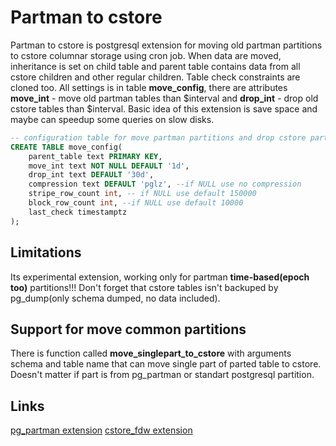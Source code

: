 # Partman to cstore

Partman to cstore is postgresql extension for moving old partman partitions to cstore columnar storage using cron job. When data are moved, inheritance is set on child table and parent table contains data from all cstore children and other regular children. Table check constraints are cloned too. All settings is in table **move_config**, there are attributes **move_int** - move old partman tables than $interval and **drop_int** - drop old cstore tables than $interval. Basic idea of this extension is save space and maybe can speedup some queries on slow disks.  

```sql
-- configuration table for move partman partitions and drop cstore partitions
CREATE TABLE move_config(
    parent_table text PRIMARY KEY,
    move_int text NOT NULL DEFAULT '1d', 
    drop_int text DEFAULT '30d',
    compression text DEFAULT 'pglz', --if NULL use no compression
    stripe_row_count int, -- if NULL use default 150000
    block_row_count int, --if NULL use default 10000
    last_check timestamptz
);
```

## Limitations

Its experimental extension, working only for partman **time-based(epoch too)** partitions!!! Don't forget that cstore tables isn't backuped by pg_dump(only schema dumped, no data included).

## Support for move common partitions
There is function called **move_singlepart_to_cstore** with arguments schema and table name that can move single part of parted table to cstore. Doesn't matter if part is from pg_partman or standart postgresql partition. 


## Links

[pg_partman extension](https://github.com/keithf4/pg_partman)
[cstore_fdw extension](https://github.com/citusdata/cstore_fdw)
